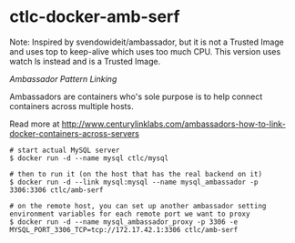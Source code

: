 ctlc-docker-amb-serf
======================

Note: Inspired by svendowideit/ambassador, but it is not a Trusted Image and uses top to keep-alive which uses too much CPU. This version uses watch ls instead and is a Trusted Image.

*Ambassador Pattern Linking*

Ambassadors are containers who's sole purpose is to help connect containers across multiple hosts.

Read more at http://www.centurylinklabs.com/ambassadors-how-to-link-docker-containers-across-servers

	# start actual MySQL server
	$ docker run -d --name mysql ctlc/mysql

	# then to run it (on the host that has the real backend on it)
	$ docker run -d --link mysql:mysql --name mysql_ambassador -p 3306:3306 ctlc/amb-serf

	# on the remote host, you can set up another ambassador setting environment variables for each remote port we want to proxy
	$ docker run -d --name mysql_ambassador_proxy -p 3306 -e MYSQL_PORT_3306_TCP=tcp://172.17.42.1:3306 ctlc/amb-serf
